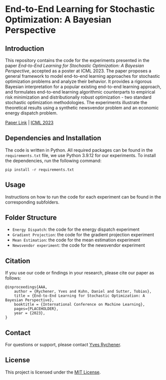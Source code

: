 # End-to-End Learning for Stochastic Optimization: A Bayesian Perspective

## Introduction
This repository contains the code for the experiments presented in the paper _End-to-End Learning for Stochastic Optimization: A Bayesian Perspective_, accepted as a poster at ICML 2023. The paper proposes a general framework to model end-to-end learning approaches for stochastic optimization problems and analyze their behavior. It provides a rigorous Bayesian interpretation for a popular existing end-to-end learning approach, and formulates end-to-end learning algorithmic counterparts to empirical risk minimization and distributionally robust optimization - two standard stochastic optimization methodologies. The experiments illustrate the theoretical results using a synthetic newsvendor problem and an economic energy dispatch problem.

[Paper Link](PLACEHOLDER) | [ICML 2023](https://icml.cc)

## Dependencies and Installation
The code is written in Python. All required packages can be found in the `requirements.txt` file, we use Python 3.9.12 for our experiments. To install the dependencies, run the following command:

```
pip install -r requirements.txt
```


## Usage
Instructions on how to run the code for each experiment can be found in the corresponding subfolders.

## Folder Structure
- `Energy Dispatch`: the code for the energy dispatch experiment
- `Gradient Projection`: the code for the gradient projection experiment
- `Mean Estimation`: the code for the mean estimation experiment
- `Newsvendor experiment`: the code for the newsvendor experiment

## Citation
If you use our code or findings in your research, please cite our paper as follows:

```
@inproceedings{AAA,
    author = {Rychener, Yves and Kuhn, Daniel and Sutter, Tobias},
    title = {End-to-End Learning for Stochastic Optimization: A Bayesian Perspective},
    booktitle = {International Conference on Machine Learning},
    pages={PLACEHOLDER},
    year = {2023},
}
```

## Contact
For questions or support, please contact [Yves Rychener](mailto:yves.rychener@epfl.ch).

## License
This project is licensed under the [MIT License](LICENSE).
